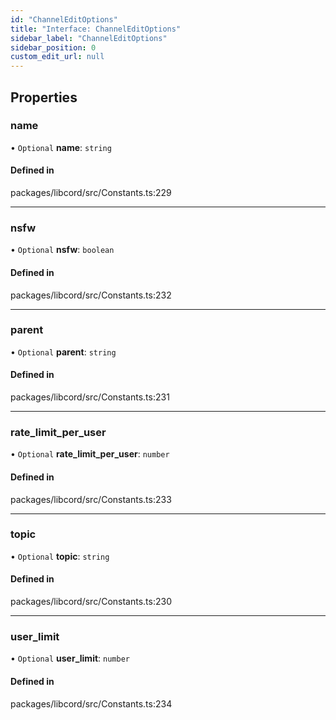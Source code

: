 ```yaml
---
id: "ChannelEditOptions"
title: "Interface: ChannelEditOptions"
sidebar_label: "ChannelEditOptions"
sidebar_position: 0
custom_edit_url: null
---
```


## Properties

### name

• `Optional` **name**: `string`

#### Defined in

packages/libcord/src/Constants.ts:229

___

### nsfw

• `Optional` **nsfw**: `boolean`

#### Defined in

packages/libcord/src/Constants.ts:232

___

### parent

• `Optional` **parent**: `string`

#### Defined in

packages/libcord/src/Constants.ts:231

___

### rate\_limit\_per\_user

• `Optional` **rate\_limit\_per\_user**: `number`

#### Defined in

packages/libcord/src/Constants.ts:233

___

### topic

• `Optional` **topic**: `string`

#### Defined in

packages/libcord/src/Constants.ts:230

___

### user\_limit

• `Optional` **user\_limit**: `number`

#### Defined in

packages/libcord/src/Constants.ts:234
